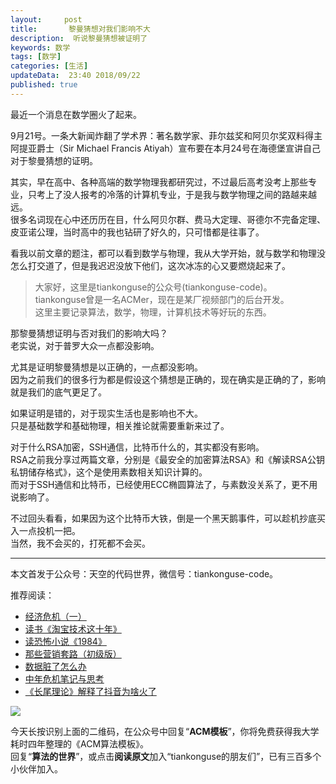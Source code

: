 ```yaml
---   
layout:     post  
title:       黎曼猜想对我们影响不大 
description:  听说黎曼猜想被证明了   
keywords: 数学 
tags: [数学]  
categories: [生活]  
updateData:  23:40 2018/09/22  
published: true   
---  
```





最近一个消息在数学圈火了起来。  

9月21号。一条大新闻炸翻了学术界：著名数学家、菲尔兹奖和阿贝尔奖双料得主阿提亚爵士（Sir Michael Francis Atiyah）宣布要在本月24号在海德堡宣讲自己对于黎曼猜想的证明。  



其实，早在高中、各种高端的数学物理我都研究过，不过最后高考没考上那些专业，只考上了没人报考的冷落的计算机专业，于是我与数学物理之间的路越来越远。  
很多名词现在心中还历历在目，什么阿贝尔群、费马大定理、哥德尔不完备定理、皮亚诺公理，当时高中的我也钻研了好久的，只可惜都是往事了。  


看我以前文章的题注，都可以看到数学与物理，我从大学开始，就与数学和物理没怎么打交道了，但是我迟迟没放下他们，这次冰冻的心又要燃烧起来了。  


> 大家好，这里是tiankonguse的公众号(tiankonguse-code)。  
> tiankonguse曾是一名ACMer，现在是某厂视频部门的后台开发。  
> 这里主要记录算法，数学，物理，计算机技术等好玩的东西。  


那黎曼猜想证明与否对我们的影响大吗？  
老实说，对于普罗大众一点都没影响。  


尤其是证明黎曼猜想是以正确的，一点都没影响。  
因为之前我们的很多行为都是假设这个猜想是正确的，现在确实是正确的了，影响就是我们的底气更足了。  


如果证明是错的，对于现实生活也是影响也不大。  
只是基础数学和基础物理，相关推论就需要重新来过了。  


对于什么RSA加密，SSH通信，比特币什么的，其实都没有影响。  
RSA之前我分享过两篇文章，分别是《最安全的加密算法RSA》和《解读RSA公钥私钥储存格式》，这个是使用素数相关知识计算的。  
而对于SSH通信和比特币，已经使用ECC椭圆算法了，与素数没关系了，更不用说影响了。  


不过回头看看，如果因为这个比特币大铁，倒是一个黑天鹅事件，可以趁机抄底买入一点投机一把。  
当然，我不会买的，打死都不会买。  




---


本文首发于公众号：天空的代码世界，微信号：tiankonguse-code。  


推荐阅读：  


* [经济危机（一）](https://mp.weixin.qq.com/s/hxO7oR8cLljSClYS-yE6pw)   
* [读书《淘宝技术这十年》](https://mp.weixin.qq.com/s/IeOQGh22U_1TPrf6sYYTkQ)  
* [读恐怖小说《1984》](https://mp.weixin.qq.com/s/q7HL5o_R5cqJc0b9Ll7EMw)    
* [那些营销套路（初级版）](https://mp.weixin.qq.com/s/xdvqZo9ll6kaL66Cdx)   
* [数据脏了怎么办](https://mp.weixin.qq.com/s/Blw4yxmIsE51dzzbNcfFbg)    
* [中年危机笔记与思考](https://mp.weixin.qq.com/s/dFzDtZS0JN6hhpc1DF-e_g)     
* [《长尾理论》解释了抖音为啥火了](https://mp.weixin.qq.com/s/sFWtMYj_WOKdgjolo7T56A)  



![](//res.tiankonguse.com/images/tiankonguse-support.png)   


今天长按识别上面的二维码，在公众号中回复“**ACM模板**”，你将免费获得我大学耗时四年整理的《ACM算法模板》。  
回复“**算法的世界**”，或点击**阅读原文**加入“tiankonguse的朋友们”，已有三百多个小伙伴加入。  




